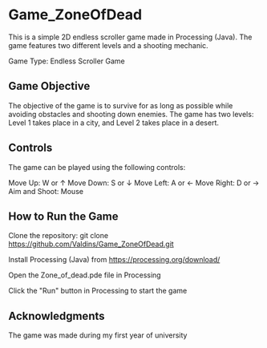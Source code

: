 # Game_ZoneOfDead

This is a simple 2D endless scroller game made in Processing (Java). The game features two different levels and a shooting mechanic.

Game Type: Endless Scroller Game

## Game Objective
The objective of the game is to survive for as long as possible while avoiding obstacles and shooting down enemies. The game has two levels: Level 1 takes place in a city, and Level 2 takes place in a desert.

## Controls
The game can be played using the following controls:

Move Up: W or ↑
Move Down: S or ↓
Move Left: A or ←
Move Right: D or →
Aim and Shoot: Mouse

## How to Run the Game
Clone the repository: git clone https://github.com/Valdins/Game_ZoneOfDead.git

Install Processing (Java) from https://processing.org/download/

Open the Zone_of_dead.pde file in Processing

Click the "Run" button in Processing to start the game

## Acknowledgments
The game was made during my first year of university
